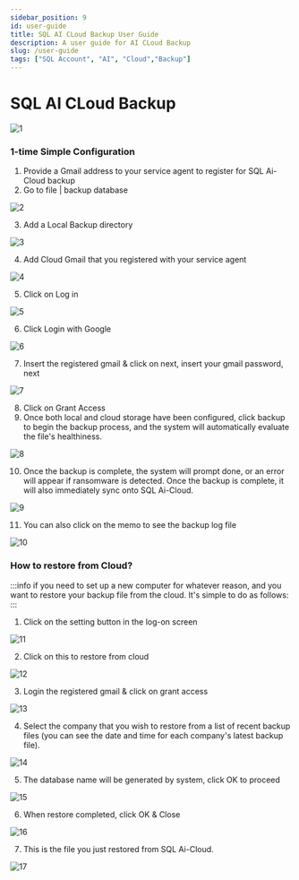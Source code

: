 ```yaml
---
sidebar_position: 9
id: user-guide
title: SQL AI CLoud Backup User Guide
description: A user guide for AI CLoud Backup
slug: /user-guide
tags: ["SQL Account", "AI", "Cloud","Backup"]
---
```


# SQL AI CLoud Backup 

![1](/img/ai-cloud-backup/user-guide/1.png)


### 1-time Simple Configuration

1. Provide a Gmail address to your service agent to register for SQL Ai-Cloud backup
2. Go to file | backup database 

![2](/img/ai-cloud-backup/user-guide/2.png)

3. Add a Local Backup directory

![3](/img/ai-cloud-backup/user-guide/3.png)

4. Add Cloud Gmail that you registered with your service agent 

![4](/img/ai-cloud-backup/user-guide/4.png)

5. Click on Log in 

![5](/img/ai-cloud-backup/user-guide/5.png)

6. Click Login with Google

![6](/img/ai-cloud-backup/user-guide/6.png)

7. Insert the registered gmail & click on next, insert your gmail password, next

![7](/img/ai-cloud-backup/user-guide/7.png)

8. Click on Grant Access
9. Once both local and cloud storage have been configured, click backup to begin the backup process, and the system will automatically evaluate the file's healthiness.

![8](/img/ai-cloud-backup/user-guide/8.png)

10. Once the backup is complete, the system will prompt done, or an error will appear if ransomware is detected. Once the backup is complete, it will also immediately sync onto SQL Ai-Cloud.

![9](/img/ai-cloud-backup/user-guide/9.png)

11. You can also click on the memo to see the backup log file

![10](/img/ai-cloud-backup/user-guide/10.png)

### How to restore from Cloud? 

:::info
if you need to set up a new computer for whatever reason, and you want to restore your backup file from the cloud. It's simple to do as follows:
:::

1. Click on the setting button in the log-on screen

![11](/img/ai-cloud-backup/user-guide/11.png)

2. Click on this to restore from cloud

![12](/img/ai-cloud-backup/user-guide/12.png)

3. Login the registered gmail & click on grant access

![13](/img/ai-cloud-backup/user-guide/13.png)

4. Select the company that you wish to restore from a list of recent backup files (you can see the date and time for each company's latest backup file).

![14](/img/ai-cloud-backup/user-guide/14.png)

5. The database name will be generated by system, click OK to proceed

![15](/img/ai-cloud-backup/user-guide/15.png)

6. When restore completed, click OK & Close

![16](/img/ai-cloud-backup/user-guide/16.png)

7. This is the file you just restored from SQL Ai-Cloud.

![17](/img/ai-cloud-backup/user-guide/17.png)